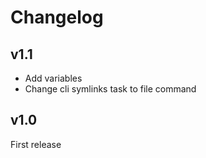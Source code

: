 Changelog
=========

v1.1
----
- Add variables
- Change cli symlinks task to file command

v1.0
----
First release